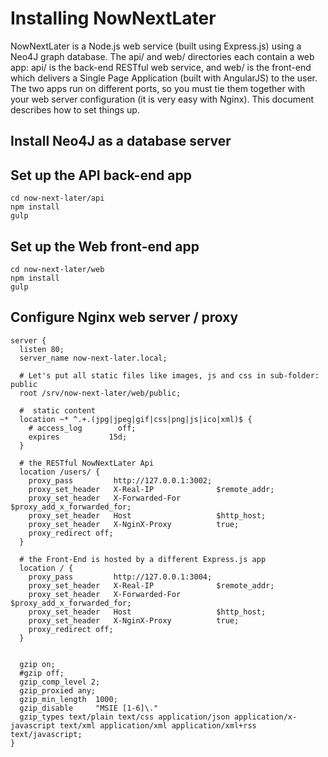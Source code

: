 Installing NowNextLater
=======================

NowNextLater is a Node.js web service (built using Express.js) using a
Neo4J graph database. The api/ and web/ directories each contain a web
app: api/ is the back-end RESTful web service, and web/ is the
front-end which delivers a Single Page Application (built with
AngularJS) to the user. The two apps run on different ports, so you
must tie them together with your web server configuration (it is very
easy with Nginx). This document describes how to set things up.


Install Neo4J as a database server
----------------------------------


Set up the API back-end app
---------------------------

    cd now-next-later/api
    npm install
    gulp


Set up the Web front-end app
----------------------------

    cd now-next-later/web
    npm install
    gulp


Configure Nginx web server / proxy
----------------------------------

    server {
      listen 80;
      server_name now-next-later.local;

      # Let's put all static files like images, js and css in sub-folder: public
      root /srv/now-next-later/web/public;

      #  static content
      location ~* ^.+.(jpg|jpeg|gif|css|png|js|ico|xml)$ {
        # access_log        off;
        expires           15d;
      }

      # the RESTful NowNextLater Api
      location /users/ {
        proxy_pass         http://127.0.0.1:3002;
        proxy_set_header   X-Real-IP              $remote_addr;
        proxy_set_header   X-Forwarded-For        $proxy_add_x_forwarded_for;
        proxy_set_header   Host                   $http_host;
        proxy_set_header   X-NginX-Proxy          true;
        proxy_redirect off;
      }

      # the Front-End is hosted by a different Express.js app
      location / {
        proxy_pass         http://127.0.0.1:3004;
        proxy_set_header   X-Real-IP              $remote_addr;
        proxy_set_header   X-Forwarded-For        $proxy_add_x_forwarded_for;
        proxy_set_header   Host                   $http_host;
        proxy_set_header   X-NginX-Proxy          true;
        proxy_redirect off;
      }


      gzip on;
      #gzip off;
      gzip_comp_level 2;
      gzip_proxied any;
      gzip_min_length  1000;
      gzip_disable     "MSIE [1-6]\."
      gzip_types text/plain text/css application/json application/x-javascript text/xml application/xml application/xml+rss text/javascript;
    }


